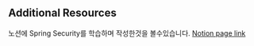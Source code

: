 ## Additional Resources
노션에 Spring Security를 학습하며 작성한것을 볼수있습니다.
[Notion page link](https://www.notion.so/Security6c9a512a29a14d15bef1c2f183f3c155?pvs=4)

